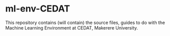 # ml-env-CEDAT
This repository contains (will contain) the source files, guides to do with the Machine Learning Environment at CEDAT, Makerere University.
